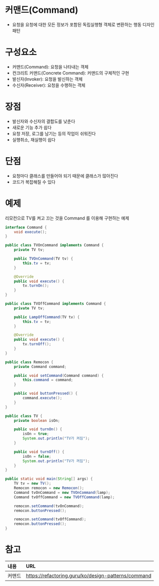
# 커맨드(Command)

- 요청을 요청에 대한 모든 정보가 포함된 독립실행형 객체로 변환하는 행동 디자인 패턴
> 

# 구성요소
- 커맨드(Command): 요청을 나타내는 객체
- 컨크리트 커맨드(Concrete Command): 커맨드의 구체적인 구현
- 발신자(Invoker): 요청을 발신하는 객체
- 수신자(Receiver): 요청을 수행하는 객체

# 장점
- 발신자와 수신자의 결합도를 낮춘다
- 새로운 기능 추가 쉽다
- 요청 저장, 로그를 남기는 등의 작업이 쉬워진다
- 실행취소, 재실행이 쉽다

# 단점
- 요청마다 클래스를 만들어야 되기 때문에 클래스가 많아진다
- 코드가 복잡해질 수 있다

# 예제
리모컨으로 TV를 켜고 끄는 것을 Command 를 이용해 구현하는 예제
```java
interface Command {
    void execute();
}

public class TVOnCommand implements Command {
    private TV tv;

    public TVOnCommand(TV tv) {
        this.tv = tv;
    }

    @Override
    public void execute() {
        tv.turnOn();
    }
}

public class TVOffCommand implements Command {
    private TV tv;

    public LampOffCommand(TV tv) {
        this.tv = tv;
    }

    @Override
    public void execute() {
        tv.turnOff();
    }
}

public class Remocon {
    private Command command;

    public void setCommand(Command command) {
        this.command = command;
    }

    public void buttonPressed() {
        command.execute();
    }
}

public class TV {
    private boolean isOn;

    public void turnOn() {
        isOn = true;
        System.out.println("TV가 켜짐");
    }

    public void turnOff() {
        isOn = false;
        System.out.println("TV가 꺼짐");
    }
}

public static void main(String[] args) {
    TV tv = new TV();
    Remocon remocon = new Remocon();
	Command tvOnCommand = new TVOnCommand(lamp);
	Command tvOffCommand = new TVOffCommand(lamp);

	remocon.setCommand(tvOnCommand);
    remocon.buttonPressed();

    remocon.setCommand(tvOffCommand);
    remocon.buttonPressed();
}
```

# 참고

|내용|URL|
|:---|:---|
|커맨드|https://refactoring.guru/ko/design-patterns/command|